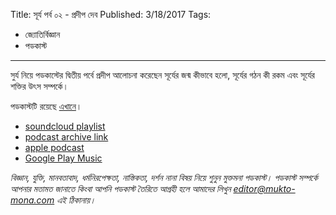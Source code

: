 Title: সূর্য পর্ব ০২ - প্রদীপ দেব
Published: 3/18/2017
Tags:
  - জ্যোতির্বিজ্ঞান
  - পডকাস্ট
---

সুর্য নিয়ে পডকাস্টের দ্বিতীয় পর্বে প্রদীপ আলোচনা করেছেন সূর্যের জন্ম কীভাবে হলো, সূর্যের গঠন কী রকম এবং সূর্যের শক্তির উৎস সম্পর্কে।

পডকাস্টটি রয়েছে [এখানে](https://drive.google.com/open?id=109uTkmWT-XiqElq5IRtUZx0kG_gHDKnR)।

- [soundcloud playlist](https://soundcloud.com/mukto-mona)
- [podcast archive link](http://web.archive.org/web/20191023151006/http://podcast.mukto-mona.com)
- [apple podcast](https://podcasts.apple.com/us/podcast/id1212085883)
- [Google Play Music](https://play.google.com/music/listen#/ps/Izc4javhi5igs66olhdfex42cxa)

_বিজ্ঞান, যুক্তি, মানবতাবাদ, ধর্মনিরপেক্ষতা, নাস্তিকতা, দর্শন নানা বিষয় নিয়ে শুনুন মুক্তমনা পডকাস্ট। পডকাস্ট সম্পর্কে আপনার মতামত জানাতে কিংবা আপনি পডকাস্ট তৈরিতে আগ্রহী হলে আমাদের লিখুন editor@mukto-mona.com এই ঠিকানায়।_